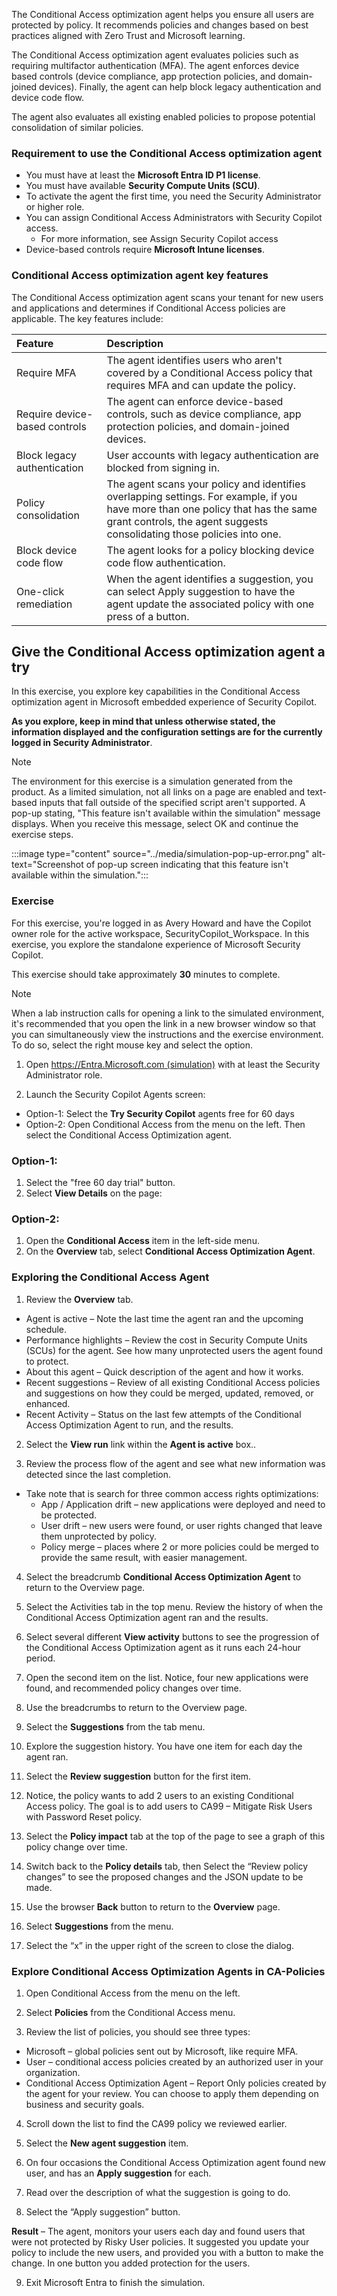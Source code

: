 The Conditional Access optimization agent helps you ensure all users are protected by policy. It recommends policies and changes based on best practices aligned with Zero Trust and Microsoft learning.

The Conditional Access optimization agent evaluates policies such as requiring multifactor authentication (MFA). The agent enforces device based controls (device compliance, app protection policies, and domain-joined devices). Finally, the agent can help block legacy authentication and device code flow.

The agent also evaluates all existing enabled policies to propose potential consolidation of similar policies.

### Requirement to use the Conditional Access optimization agent

- You must have at least the **Microsoft Entra ID P1 license**.
- You must have available **Security Compute Units (SCU)**.
- To activate the agent the first time, you need the Security Administrator or higher role.
- You can assign Conditional Access Administrators with Security Copilot access.
  - For more information, see Assign Security Copilot access
- Device-based controls require **Microsoft Intune licenses**.

### Conditional Access optimization agent key features

The Conditional Access optimization agent scans your tenant for new users and applications and determines if Conditional Access policies are applicable. The key features include:

| Feature | Description |
| :---  | :--- |
| Require MFA | The agent identifies users who aren't covered by a Conditional Access policy that requires MFA and can update the policy. |
| Require device-based controls | The agent can enforce device-based controls, such as device compliance, app protection policies, and domain-joined devices. |
| Block legacy authentication | User accounts with legacy authentication are blocked from signing in. |
| Policy consolidation | The agent scans your policy and identifies overlapping settings. For example, if you have more than one policy that has the same grant controls, the agent suggests consolidating those policies into one. |
| Block device code flow | The agent looks for a policy blocking device code flow authentication. |
| One-click remediation | When the agent identifies a suggestion, you can select Apply suggestion to have the agent update the associated policy with one press of a button. |

## Give the Conditional Access optimization agent a try


In this exercise, you explore key capabilities in the Conditional Access optimization agent in Microsoft embedded experience of Security Copilot.

**As you explore, keep in mind that unless otherwise stated, the information displayed and the configuration settings are for the currently logged in Security Administrator**.

> [!NOTE]
> The environment for this exercise is a simulation generated from the product. As a limited simulation, not all links on a page are enabled and text-based inputs that fall outside of the specified script aren't supported. A pop-up stating, "This feature isn't available within the simulation" message displays. When you receive this message, select OK and continue the exercise steps.
>
>
>:::image type="content" source="../media/simulation-pop-up-error.png" alt-text="Screenshot of pop-up screen indicating that this feature isn't available within the simulation.":::

### Exercise

For this exercise, you're logged in as Avery Howard and have the Copilot owner role for the active workspace, SecurityCopilot_Workspace. In this exercise, you explore the standalone experience of Microsoft Security Copilot.

This exercise should take approximately **30** minutes to complete.

> [!NOTE]
> When a lab instruction calls for opening a link to the simulated environment, it's recommended that you open the link in a new browser window so that you can simultaneously view the instructions and the exercise environment. To do so, select the right mouse key and select the option.



1.	Open [https://Entra.Microsoft.com (simulation)](https://nam06.safelinks.protection.outlook.com/?url=https%3A%2F%2Fapp.highlights.guide%2Fstart%2F673ccf96-b6de-43aa-b267-5c8efe51639c%3Ftoken%3D16d48b6c-eace-4a1f-8050-098d29d23a89&data=05%7C02%7CRobert.Stewart%40microsoft.com%7C002283d502a5447b6fc608ddb25b8a73%7C72f988bf86f141af91ab2d7cd011db47%7C1%7C0%7C638862828426563227%7CUnknown%7CTWFpbGZsb3d8eyJFbXB0eU1hcGkiOnRydWUsIlYiOiIwLjAuMDAwMCIsIlAiOiJXaW4zMiIsIkFOIjoiTWFpbCIsIldUIjoyfQ%3D%3D%7C0%7C%7C%7C&sdata=krYm%2BX%2FduKbjtZI5t27fNvWrdUIw2Vj2Ufta3fJpB0o%3D&reserved=0&azure-portal=true) with at least the Security Administrator role.
 
2.	Launch the Security Copilot Agents screen:
-	Option-1: Select the **Try Security Copilot** agents free for 60 days
-	Option-2: Open Conditional Access from the menu on the left.  Then select the Conditional Access Optimization agent.

### Option-1:
1.	Select the "free 60 day trial" button.
2.	Select **View Details** on the page:
 
### Option-2:
1.	Open the **Conditional Access** item in the left-side menu.
2.	On the **Overview** tab, select **Conditional Access Optimization Agent**.
 
### Exploring the Conditional Access Agent
 
1.	Review the **Overview** tab.

   - Agent is active – Note the last time the agent ran and the upcoming schedule.
   - Performance highlights – Review the cost in Security Compute Units (SCUs) for the agent.  See how many unprotected users the agent found to protect.
   - About this agent – Quick description of the agent and how it works.
   - Recent suggestions – Review of all existing Conditional Access policies and suggestions on how they could be merged, updated, removed, or enhanced.
   - Recent Activity – Status on the last few attempts of the Conditional Access Optimization Agent to run, and the results.

2.	Select the **View run** link within the **Agent is active** box..

3.	Review the process flow of the agent and see what new information was detected since the last completion.
   - Take note that is search for three common access rights optimizations:
      - App / Application drift – new applications were deployed and need to be protected.
      - User drift – new users were found, or user rights changed that leave them unprotected by policy.
      - Policy merge – places where 2 or more policies could be merged to provide the same result, with easier management.

4.	Select the breadcrumb **Conditional Access Optimization Agent** to return to the Overview page.

5.	Select the Activities tab in the top menu.  Review the history of when the Conditional Access Optimization agent ran and the results.

6.	Select several different **View activity** buttons to see the progression of the Conditional Access Optimization agent as it runs each 24-hour period.

7.	Open the second item on the list.  Notice, four new applications were found, and recommended policy changes over time.

8.	Use the breadcrumbs to return to the Overview page.

9.	Select the **Suggestions** from the tab menu.

10.	Explore the suggestion history.  You have one item for each day the agent ran.

11.	Select the **Review suggestion** button for the first item.

12.	Notice, the policy wants to add 2 users to an existing Conditional Access policy. The goal is to add users to CA99 – Mitigate Risk Users with Password Reset policy.

13.	Select the **Policy impact** tab at the top of the page to see a graph of this policy change over time.

14.	Switch back to the **Policy details** tab, then Select the “Review policy changes” to see the proposed changes and the JSON update to be made.

15.	Use the browser **Back** button to return to the **Overview** page.

16.	Select **Suggestions** from the menu.

17.	Select the “x” in the upper right of the screen to close the dialog.

### Explore Conditional Access Optimization Agents in CA-Policies 

1.	Open Conditional Access from the menu on the left.

2.	Select **Policies** from the Conditional Access menu.

3.	Review the list of policies, you should see three types:

   - Microsoft – global policies sent out by Microsoft, like require MFA.
   - User – conditional access policies created by an authorized user in your organization.
   - Conditional Access Optimization Agent – Report Only policies created by the agent for your review.  You can choose to apply them depending on business and security goals.

4.	Scroll down the list to find the CA99 policy we reviewed earlier.
 
5.	Select the **New agent suggestion** item.

6.	On four occasions the Conditional Access Optimization agent found new user, and has an **Apply suggestion** for each.

7.	Read over the description of what the suggestion is going to do.

8.	Select the “Apply suggestion” button.

**Result** – The agent, monitors your users each day and found users that were not protected by Risky User policies.  It suggested you update your policy to include the new users, and provided you with a button to make the change.  In one button you added protection for the users.

9.	Exit Microsoft Entra to finish the simulation.
